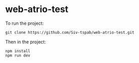 # web-atrio-test

To run the project:

```
git clone https://github.com/Siv-tspab/web-atrio-test.git
```

Then in the project:

```
npm install
npm run dev
```
